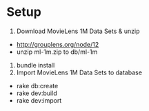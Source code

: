 # Setup 

1. Download MovieLens 1M Data Sets & unzip
  * http://grouplens.org/node/12
  * unzip ml-1m.zip to db/ml-1m
1. bundle install
1. Import MovieLens 1M Data Sets to database
  * rake db:create
  * rake dev:build
  * rake dev:import


